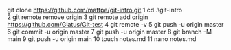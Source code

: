 git clone https://github.com/mattpe/git-intro.git
1 cd .\git-intro\
2 git remote remove origin
3 git remote add origin https://github.com/Glatus/Git-test
4 git remote -v
5 git push -u origin master
6 git commit -u origin master
7 git push -u origin master
8 git branch -M main
9 git push -u origin main
10 touch notes.md
11 nano notes.md
